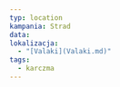 ```yaml
---
typ: location
kampania: Strad
data: 
lokalizacja:
  - "[Valaki](Valaki.md)"
tags:
  - karczma
---
```

